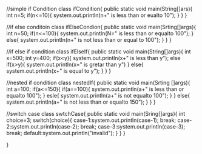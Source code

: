 //simple if Condition
class ifCondition{
public static void main(String[]ars){
int n=5;
if(n<=10){
system.out.println(n+" is less than or eualto 10");
}
}
}


//if else conditoin
class ifElseCondion{
public static void main(Srting[]args){
int n=50;
if(n<=100){
system.out.println(N=" is less than or equalto 100");
}
else{
system.out.println(n+" is not less than or equal to 100");
}
}
}

//if else if condition
class ifElseIf{
public static void main(String[]args){
int x=500;
int y=400;
if(x<y){
system.out.println(x+" is less than y");
else if(x>y){
system.out.println(x=" is gretar than y")
}
else{
system.out.println(x+" is equal to y");
}
}
}

//nested if condition
class nestedIf{
public static void main(Srting []args){
int a=100;
if(a<=150){
if(a==100){
system.out.println(a+" is less than or equalto 100");
}
esle{
system.out.println(a+" is not equalto 100");
}
}
else{
system.out.println(a+" is not less than or equalto 150");
}
}
}

//switch case
class swtchCase{
public static void main(Sring[]args){
int choice=3;
switch(choice){
case-1:system.out.println(case-1);
break;
case-2:system.out.println(case-2);
break;
case-3:system.out.println(case-3);
break;
default:system.out.println("invalid");
}
}
}
















}


